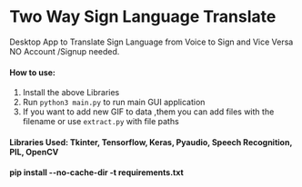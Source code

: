 # Two Way Sign Language Translate
Desktop App to Translate Sign Language from Voice to Sign and Vice Versa
NO Account /Signup needed.

#### How to use:
1. Install the above Libraries
2. Run `python3 main.py` to run main GUI application
3. If you want to add new GIF to data ,them you can add files with the filename or use `extract.py` with file paths



#### Libraries Used: Tkinter, Tensorflow, Keras, Pyaudio, Speech Recognition, PIL, OpenCV
#### pip install --no-cache-dir -t requirements.txt

